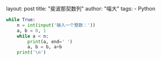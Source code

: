 layout:       post
title:        "斐波那契数列"
author:       "喵大"
tags:
    - Python


```python
while True:
    n = int(input('输入一个整数：'))
    a, b = 0, 1
    while a < n:
        print(a, end=' ')
        a, b = b, a+b
    print('\n')

```
